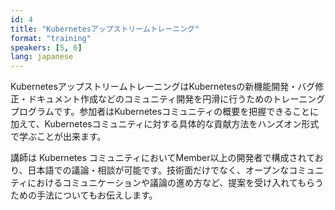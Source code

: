 ```yaml
---
id: 4
title: "Kubernetesアップストリームトレーニング"
format: "training"
speakers: [5, 6]
lang: japanese
---
```


KubernetesアップストリームトレーニングはKubernetesの新機能開発・バグ修正・ドキュメント作成などのコミュニティ開発を円滑に行うためのトレーニングプログラムです。参加者はKubernetesコミュニティの概要を把握できることに加えて、Kubernetesコミュニティに対する具体的な貢献方法をハンズオン形式で学ぶことが出来ます。

講師は Kubernetes コミュニティにおいてMember以上の開発者で構成されており、日本語での議論・相談が可能です。技術面だけでなく、オープンなコミュニティにおけるコミュニケーションや議論の進め方など、提案を受け入れてもらうための手法についてもお伝えします。
